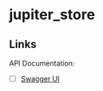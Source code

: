 # jupiter_store

## Links

API Documentation:
- [ ] [Swagger UI](http://localhost:8080/swagger-ui/index.html)
